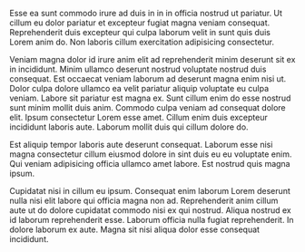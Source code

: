 Esse ea sunt commodo irure ad duis in in in officia nostrud ut pariatur. Ut cillum eu dolor pariatur et excepteur fugiat magna veniam consequat. Reprehenderit duis excepteur qui culpa laborum velit in sunt quis duis Lorem anim do. Non laboris cillum exercitation adipisicing consectetur.

Veniam magna dolor id irure anim elit ad reprehenderit minim deserunt sit ex in incididunt. Minim ullamco deserunt nostrud voluptate nostrud duis consequat. Est occaecat veniam laborum ad deserunt magna enim nisi ut. Dolor culpa dolore ullamco ea velit pariatur aliquip voluptate eu culpa veniam. Labore sit pariatur est magna ex.
Sunt cillum enim do esse nostrud sunt minim mollit duis anim. Commodo culpa veniam ad consequat dolore elit. Ipsum consectetur Lorem esse amet. Cillum enim duis excepteur incididunt laboris aute. Laborum mollit duis qui cillum dolore do.

Est aliquip tempor laboris aute deserunt consequat. Laborum esse nisi magna consectetur cillum eiusmod dolore in sint duis eu eu voluptate enim. Qui veniam adipisicing officia ullamco amet labore. Est nostrud quis magna ipsum.

Cupidatat nisi in cillum eu ipsum. Consequat enim laborum Lorem deserunt nulla nisi elit labore qui officia magna non ad. Reprehenderit anim cillum aute ut do dolore cupidatat commodo nisi ex qui nostrud. Aliqua nostrud ex id laborum reprehenderit esse. Laborum officia nulla fugiat reprehenderit. In dolore laborum ex aute. Magna sit nisi aliqua dolor esse consequat incididunt.
